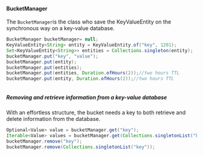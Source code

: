 #### BucketManager

The `BucketManager`is the class who save the KeyValueEntity on the synchronous way on a key-value database.

```java
BucketManager bucketManager= null;
KeyValueEntity<String> entity = KeyValueEntity.of("key", 1201);
Set<KeyValueEntity<String>> entities = Collections.singleton(entity);
bucketManager.put("key", "value");
bucketManager.put(entity);
bucketManager.put(entities);
bucketManager.put(entities, Duration.ofHours(2));//two hours TTL
bucketManager.put(entity, Duration.ofHours(2));//two hours TTL
```

###### 

##### Removing and retrieve information from a key-value database

##### 

With an effortless structure, the bucket needs a key to both retrieve and delete information from the database.

```java
Optional<Value> value = bucketManager.get("key");
Iterable<Value> values = bucketManager.get(Collections.singletonList("key"));
bucketManager.remove("key");
bucketManager.remove(Collections.singletonList("key"));
```




